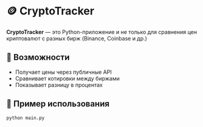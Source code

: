 # 🪙 CryptoTracker

**CryptoTracker** — это Python-приложение  и не только для сравнения цен криптовалют с разных бирж (Binance, Coinbase и др.)

## 🚀 Возможности
- Получает цены через публичные API
- Сравнивает котировки между биржами
- Показывает разницу в процентах

## 🧠 Пример использования
```bash
python main.py
